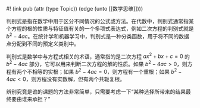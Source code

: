 #! (ink pub (attr (type Topic)) (edge (unto [[数学思维]])))

判别式是指在数学中用于区分不同情况的公式或方法。在代数中，判别式通常指某个方程的根的性质与特征值有关的一个多项式表达式，例如二次方程的判别式就是$b^2-4ac$。在统计学和机器学习中，判别式是一种分类函数，用于将不同的数据点分配到不同的预定义类别中。

判别式是数学中与方程式相关的术语，通常指的是二次方程 $ax^2+bx+c=0$ 的 $b^2-4ac$ 部分，它可以用来判断二次方程的解的性质。如果 $b^2-4ac>0$，则方程有两个不相等的实根；如果 $b^2-4ac=0$，则方程有一个重根；如果 $b^2-4ac<0$，则方程没有实数解，但有两个共轭复根。


辨别究竟是谁的课题的方法非常简单，只需要考虑一下“某种选择所带来的结果最终要由谁来承担？”